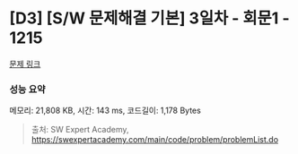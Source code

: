 # [D3] [S/W 문제해결 기본] 3일차 - 회문1 - 1215 

[문제 링크](https://swexpertacademy.com/main/code/problem/problemDetail.do?contestProbId=AV14QpAaAAwCFAYi) 

### 성능 요약

메모리: 21,808 KB, 시간: 143 ms, 코드길이: 1,178 Bytes



> 출처: SW Expert Academy, https://swexpertacademy.com/main/code/problem/problemList.do